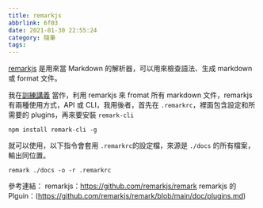 ```yaml
---
title: remarkjs
abbrlink: 6f03
date: 2021-01-30 22:55:24
category: 隨筆
tags:
---
```

[remarkjs](https://remark.js.org/) 是用來當 Markdown 的解析器，可以用來檢查語法、生成 markdown 或 format 文件。
<!-- more -->
我在[訓練講義](https://fjuonlinejudge.github.io/Training) 當作，利用 remarkjs 來 fromat 所有 markdown 文件，remarkjs 有兩種使用方式，API 或 CLI，我用後者，首先在 `.remarkrc`，裡面包含設定和所需要的 plugins，再來要安裝 `remark-cli`
```
npm install remark-cli -g
```
就可以使用，以下指令會套用 `.remarkrc`的設定檔，來源是 `./docs` 的所有檔案，輸出同位置。
```
remark ./docs -o -r .remarkrc
```

參考連結：
remarkjs：https://github.com/remarkjs/remark
remarkjs 的 Plguin：(https://github.com/remarkjs/remark/blob/main/doc/plugins.md)
